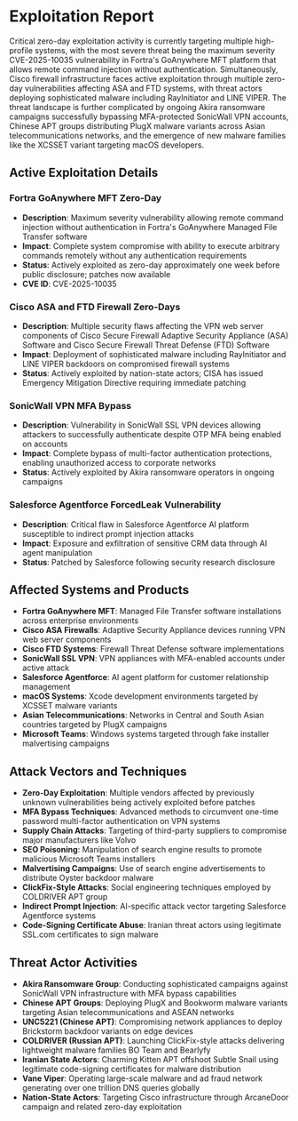 # Exploitation Report

Critical zero-day exploitation activity is currently targeting multiple high-profile systems, with the most severe threat being the maximum severity CVE-2025-10035 vulnerability in Fortra's GoAnywhere MFT platform that allows remote command injection without authentication. Simultaneously, Cisco firewall infrastructure faces active exploitation through multiple zero-day vulnerabilities affecting ASA and FTD systems, with threat actors deploying sophisticated malware including RayInitiator and LINE VIPER. The threat landscape is further complicated by ongoing Akira ransomware campaigns successfully bypassing MFA-protected SonicWall VPN accounts, Chinese APT groups distributing PlugX malware variants across Asian telecommunications networks, and the emergence of new malware families like the XCSSET variant targeting macOS developers.

## Active Exploitation Details

### Fortra GoAnywhere MFT Zero-Day
- **Description**: Maximum severity vulnerability allowing remote command injection without authentication in Fortra's GoAnywhere Managed File Transfer software
- **Impact**: Complete system compromise with ability to execute arbitrary commands remotely without any authentication requirements
- **Status**: Actively exploited as zero-day approximately one week before public disclosure; patches now available
- **CVE ID**: CVE-2025-10035

### Cisco ASA and FTD Firewall Zero-Days
- **Description**: Multiple security flaws affecting the VPN web server components of Cisco Secure Firewall Adaptive Security Appliance (ASA) Software and Cisco Secure Firewall Threat Defense (FTD) Software
- **Impact**: Deployment of sophisticated malware including RayInitiator and LINE VIPER backdoors on compromised firewall systems
- **Status**: Actively exploited by nation-state actors; CISA has issued Emergency Mitigation Directive requiring immediate patching

### SonicWall VPN MFA Bypass
- **Description**: Vulnerability in SonicWall SSL VPN devices allowing attackers to successfully authenticate despite OTP MFA being enabled on accounts
- **Impact**: Complete bypass of multi-factor authentication protections, enabling unauthorized access to corporate networks
- **Status**: Actively exploited by Akira ransomware operators in ongoing campaigns

### Salesforce Agentforce ForcedLeak Vulnerability
- **Description**: Critical flaw in Salesforce Agentforce AI platform susceptible to indirect prompt injection attacks
- **Impact**: Exposure and exfiltration of sensitive CRM data through AI agent manipulation
- **Status**: Patched by Salesforce following security research disclosure

## Affected Systems and Products

- **Fortra GoAnywhere MFT**: Managed File Transfer software installations across enterprise environments
- **Cisco ASA Firewalls**: Adaptive Security Appliance devices running VPN web server components
- **Cisco FTD Systems**: Firewall Threat Defense software implementations
- **SonicWall SSL VPN**: VPN appliances with MFA-enabled accounts under active attack
- **Salesforce Agentforce**: AI agent platform for customer relationship management
- **macOS Systems**: Xcode development environments targeted by XCSSET malware variants
- **Asian Telecommunications**: Networks in Central and South Asian countries targeted by PlugX campaigns
- **Microsoft Teams**: Windows systems targeted through fake installer malvertising campaigns

## Attack Vectors and Techniques

- **Zero-Day Exploitation**: Multiple vendors affected by previously unknown vulnerabilities being actively exploited before patches
- **MFA Bypass Techniques**: Advanced methods to circumvent one-time password multi-factor authentication on VPN systems
- **Supply Chain Attacks**: Targeting of third-party suppliers to compromise major manufacturers like Volvo
- **SEO Poisoning**: Manipulation of search engine results to promote malicious Microsoft Teams installers
- **Malvertising Campaigns**: Use of search engine advertisements to distribute Oyster backdoor malware
- **ClickFix-Style Attacks**: Social engineering techniques employed by COLDRIVER APT group
- **Indirect Prompt Injection**: AI-specific attack vector targeting Salesforce Agentforce systems
- **Code-Signing Certificate Abuse**: Iranian threat actors using legitimate SSL.com certificates to sign malware

## Threat Actor Activities

- **Akira Ransomware Group**: Conducting sophisticated campaigns against SonicWall VPN infrastructure with MFA bypass capabilities
- **Chinese APT Groups**: Deploying PlugX and Bookworm malware variants targeting Asian telecommunications and ASEAN networks
- **UNC5221 (Chinese APT)**: Compromising network appliances to deploy Brickstorm backdoor variants on edge devices
- **COLDRIVER (Russian APT)**: Launching ClickFix-style attacks delivering lightweight malware families BO Team and Bearlyfy
- **Iranian State Actors**: Charming Kitten APT offshoot Subtle Snail using legitimate code-signing certificates for malware distribution
- **Vane Viper**: Operating large-scale malware and ad fraud network generating over one trillion DNS queries globally
- **Nation-State Actors**: Targeting Cisco infrastructure through ArcaneDoor campaign and related zero-day exploitation